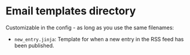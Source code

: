 # Email templates directory

Customizable in the config - as long as you use the same filenames:

* `new_entry.jinja`: Template for when a new entry in the RSS feed has been published.